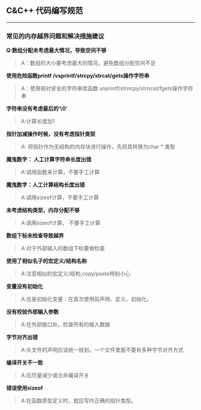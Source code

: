 ## C&C++ 代码编写规范

----------
### 常见的内存越界问题和解决措施建议  
**Q:数组分配未考虑最大情况，导致空间不够**  
> A：数组的大小要考虑最大的情况，避免数组分配空间不足  

**使用危险函数printf /vsprintf/strcpy/strcat/gets操作字符串**
> A：使用相对安全的字符串库函数 snprintf/strncpy/strncat/fgets操作字符串  

**字符串没有考虑最后的‘\0’**  
> A:计算长度加1

**指针加减操作时候，没有考虑指针类型**
> A: 将指针作为无结构的内存块进行操作，先将其转换为char * 类型

**魔鬼数字： 人工计算字符串长度出错**
> A:调用函数来计算，不要手工计算

**魔鬼数字：人工计算结构长度出错**
> A:调用sizeof计算，不要手工计算

**未考虑结构类型，内存分配不够**
> A:调用sizeof计算， 不要手工计算

**数组下标未检查导致越界**
>A:对于外部输入的数组下标要做检查  

**使用了相似名子的宏定义/结构名称**
>A:注意相似的宏定义/结构,copy/paste特别小心

**变量没有初始化**
>A:总是初始化变量：在首次使用前声明、定义、初始化。

**没有校验外部输入参数**
>A:在外部接口处，检查所有的输入数据

**字节对齐出错**
>A:头文件的声明应该统一规划，一个文件里面不要有多种字节对齐方式

**编译开关不一致**
>A:应尽量减少或合并编译开关

**错误使用sizeof**
>A:在函数原型定义时，就应写作正确的指针类型。
